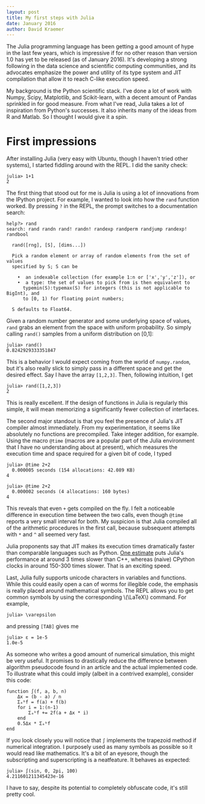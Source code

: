 ```yaml
---
layout: post
title: My first steps with Julia
date: January 2016
author: David Kraemer
---
```


The Julia programming language has been getting a good amount of hype in the
last few years, which is impressive if for no other reason than version 1.0 has
yet to be released (as of January 2016). It's developing a strong following in
the data science and scientific computing communities, and its advocates
emphasize the power and utility of its type system and JIT compilation that
allow it to reach C-like execution speed.

My background is the Python scientific stack. I've done a lot of work with
Numpy, Scipy, Matplotlib, and Scikit-learn, with a decent amount of Pandas
sprinkled in for good measure. From what I've read, Julia takes a lot of
inspiration from Python's successes. It also inherits many of the ideas from R
and Matlab. So I thought I would give it a spin.

# First impressions

After installing Julia (very easy with Ubuntu, though I haven't tried other
systems), I started fiddling around with the REPL. I did the sanity check:

```
julia> 1+1
2

```

The first thing that stood out for me is Julia is using a lot of innovations
from the IPython project. For example, I wanted to look into how the `rand`
function worked. By pressing `?` in the REPL, the prompt switches to a
documentation search:

```
help?> rand
search: rand randn rand! randn! randexp randperm randjump randexp! randbool

  rand([rng], [S], [dims...])

  Pick a random element or array of random elements from the set of values
  specified by S; S can be

    •  an indexable collection (for example 1:n or ['x','y','z']), or
    •  a type: the set of values to pick from is then equivalent to
      typemin(S):typemax(S) for integers (this is not applicable to BigInt), and
      to [0, 1) for floating point numbers;

  S defaults to Float64.
```

Given a random number generator and some underlying space of values, `rand`
grabs an element from the space with uniform probability. So simply calling
`rand()` samples from a uniform distribution on [0,1]:

```
julia> rand()
0.8242929333351847
```

This is a behavior I would expect coming from the world of `numpy.random`, but
it's also really slick to simply pass in a different space and get the desired
effect. Say I have the array `[1,2,3]`. Then, following intuition, I get

```
julia> rand([1,2,3])
2
```

This is really excellent. If the design of functions in Julia is regularly this
simple, it will mean memorizing a significantly fewer collection of interfaces.

The second major standout is that you feel the presence of Julia's JIT compiler
almost immediately. From my experimentation, it seems like absolutely no
functions are precompiled. Take integer addition, for example. Using the macro
`@time` (macros are a popular part of the Julia environment that I have no
understanding about at present), which measures the execution time and space
required for a given bit of code, I typed

```
julia> @time 2+2
  0.000005 seconds (154 allocations: 42.089 KB)
4

julia> @time 2+2
  0.000002 seconds (4 allocations: 160 bytes)
4
```

This reveals that even `+` gets compiled on the fly. I felt a noticeable
difference in execution time between the two calls, even though `@time` reports
a very small interval for both. My suspicion is that Julia compiled all of the
arithmetic procedures in the first call, because subsequent attempts with `*`
and `^` all seemed very fast.

Julia proponents say that JIT makes its execution times dramatically faster than
comparable languages such as Python. [One
estimate](http://jonathankinlay.com/2015/02/comparison-programming-languages/)
puts Julia's performance at around 3 times slower than C++, whereas (naive)
CPython clocks in around 150-300 times slower. That is an exciting speed.

Last, Julia fully supports unicode characters in variables and functions. While
this could easily open a can of worms for illegible code, the emphasis is really
placed around mathematical symbols. The REPL allows you to get common symbols by
using the corresponding \\(\LaTeX\\) command. For example,

```
julia> \varepsilon
```

and pressing `[TAB]` gives me

```
julia> ɛ = 1e-5
1.0e-5
```

As someone who writes a good amount of numerical simulation, this might be very
useful.  It promises to drastically reduce the difference between algorithm
pseudocode found in an article and the actual implemented code. To illustrate
what this could imply (albeit in a contrived example), consider this code:

```
function ∫(f, a, b, n)
    Δx = (b - a) / n
    Σₐᵇf = f(a) + f(b)
    for i = 1:(n-1)
        Σₐᵇf += 2f(a + Δx * i)
    end
    0.5Δx * Σₐᵇf
end
```

If you look closely you will notice that `∫` implements the trapezoid method if
numerical integration. I purposely used as many symbols as possible so it would
read like mathematics. It's a bit of an eyesore, though the subscripting and
superscripting is a neatfeature. It behaves as expected:

```
julia> ∫(sin, 0, 2pi, 100)
4.211601211345423e-16
```

I have to say, despite its potential to completely obfuscate code, it's still pretty cool.





